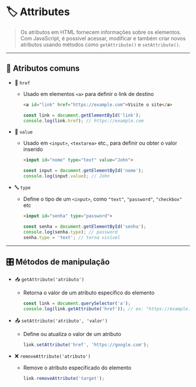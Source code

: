 # 🏷️ Attributes

> Os atributos em HTML fornecem informações sobre os elementos. Com JavaScript, é possível acessar, modificar e também criar novos atributos usando métodos como `getAttribute()` e `setAttribute()`.

---

## 📌 Atributos comuns

- 🔗 `href`
  - Usado em elementos `<a>` para definir o link de destino
    ```html
    <a id="link" href="https://example.com">Visite o site</a>
    ```
    ```js
    const link = document.getElementById('link');
    console.log(link.href); // https://example.com
    ```

- 📝 `value`
  - Usado em `<input>`, `<textarea>` etc., para definir ou obter o valor inserido
    ```html
    <input id="nome" type="text" value="John">
    ```
    ```js
    const input = document.getElementById('nome');
    console.log(input.value); // John
    ```

- 🔤 `type`
  - Define o tipo de um `<input>`, como `"text"`, `"password"`, `"checkbox"` etc
    ```html
    <input id="senha" type="password">
    ```
    ```js
    const senha = document.getElementById('senha');
    console.log(senha.type); // password
    senha.type = 'text'; // torna visível
    ```

---

## 🎛 Métodos de manipulação

- 📥 `getAttribute('atributo')`
  - Retorna o valor de um atributo específico do elemento
    ```js
    const link = document.querySelector('a');
    console.log(link.getAttribute('href')); // ex: "https://example.com"
    ```

- 📤 `setAttribute('atributo', 'valor')`
  - Define ou atualiza o valor de um atributo
    ```js
    link.setAttribute('href', 'https://google.com');
    ```

- ❌ `removeAttribute('atributo')`
  - Remove o atributo especificado do elemento
    ```js
    link.removeAttribute('target');
    ```
